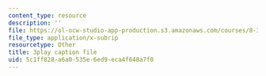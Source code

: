 ```yaml
---
content_type: resource
description: ''
file: https://ol-ocw-studio-app-production.s3.amazonaws.com/courses/8-334-statistical-mechanics-ii-statistical-physics-of-fields-spring-2014/5c1ff828a6a0535e6ed9eca4f648a7f0_bMnpf0s-mAk.srt
file_type: application/x-subrip
resourcetype: Other
title: 3play caption file
uid: 5c1ff828-a6a0-535e-6ed9-eca4f648a7f0
---
```

